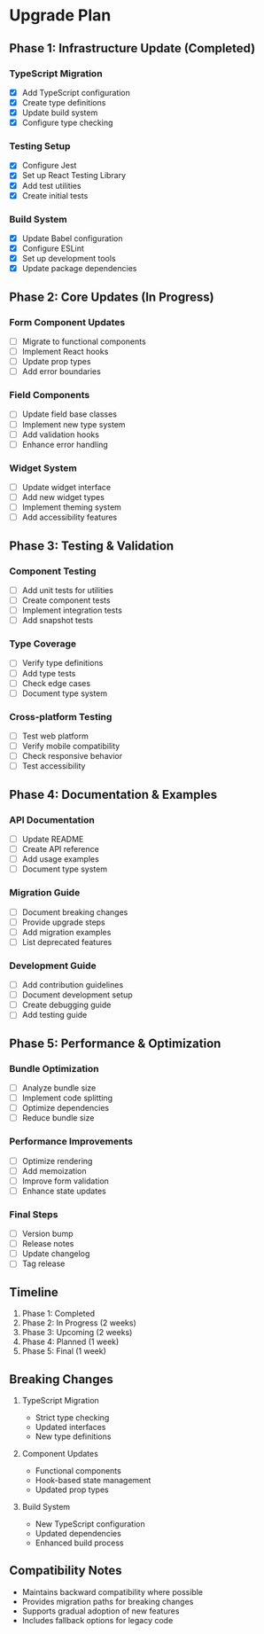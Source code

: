 # Upgrade Plan

## Phase 1: Infrastructure Update (Completed)

### TypeScript Migration
- [x] Add TypeScript configuration
- [x] Create type definitions
- [x] Update build system
- [x] Configure type checking

### Testing Setup
- [x] Configure Jest
- [x] Set up React Testing Library
- [x] Add test utilities
- [x] Create initial tests

### Build System
- [x] Update Babel configuration
- [x] Configure ESLint
- [x] Set up development tools
- [x] Update package dependencies

## Phase 2: Core Updates (In Progress)

### Form Component Updates
- [ ] Migrate to functional components
- [ ] Implement React hooks
- [ ] Update prop types
- [ ] Add error boundaries

### Field Components
- [ ] Update field base classes
- [ ] Implement new type system
- [ ] Add validation hooks
- [ ] Enhance error handling

### Widget System
- [ ] Update widget interface
- [ ] Add new widget types
- [ ] Implement theming system
- [ ] Add accessibility features

## Phase 3: Testing & Validation

### Component Testing
- [ ] Add unit tests for utilities
- [ ] Create component tests
- [ ] Implement integration tests
- [ ] Add snapshot tests

### Type Coverage
- [ ] Verify type definitions
- [ ] Add type tests
- [ ] Check edge cases
- [ ] Document type system

### Cross-platform Testing
- [ ] Test web platform
- [ ] Verify mobile compatibility
- [ ] Check responsive behavior
- [ ] Test accessibility

## Phase 4: Documentation & Examples

### API Documentation
- [ ] Update README
- [ ] Create API reference
- [ ] Add usage examples
- [ ] Document type system

### Migration Guide
- [ ] Document breaking changes
- [ ] Provide upgrade steps
- [ ] Add migration examples
- [ ] List deprecated features

### Development Guide
- [ ] Add contribution guidelines
- [ ] Document development setup
- [ ] Create debugging guide
- [ ] Add testing guide

## Phase 5: Performance & Optimization

### Bundle Optimization
- [ ] Analyze bundle size
- [ ] Implement code splitting
- [ ] Optimize dependencies
- [ ] Reduce bundle size

### Performance Improvements
- [ ] Optimize rendering
- [ ] Add memoization
- [ ] Improve form validation
- [ ] Enhance state updates

### Final Steps
- [ ] Version bump
- [ ] Release notes
- [ ] Update changelog
- [ ] Tag release

## Timeline
1. Phase 1: Completed
2. Phase 2: In Progress (2 weeks)
3. Phase 3: Upcoming (2 weeks)
4. Phase 4: Planned (1 week)
5. Phase 5: Final (1 week)

## Breaking Changes
1. TypeScript Migration
   - Strict type checking
   - Updated interfaces
   - New type definitions

2. Component Updates
   - Functional components
   - Hook-based state management
   - Updated prop types

3. Build System
   - New TypeScript configuration
   - Updated dependencies
   - Enhanced build process

## Compatibility Notes
- Maintains backward compatibility where possible
- Provides migration paths for breaking changes
- Supports gradual adoption of new features
- Includes fallback options for legacy code
